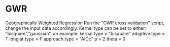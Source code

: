 # GWR
Geographically Weighted Regression
Run the "GWR cross validation" script, change the input data accordingly.
Kernel type can be set to either: "bisquare","gaussian".
an example:
kernal.type = "bisquare"
adaptive.type = T
longlat.type = F
approach.type = "AICc"
p = 2
theta = 0
